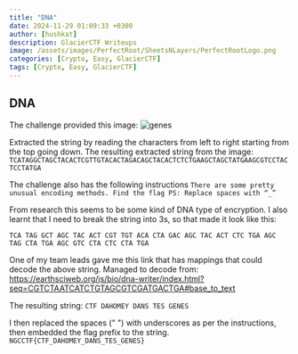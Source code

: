 ```yaml
---
title: "DNA"
date: 2024-11-29 01:09:33 +0300
author: [hushkat]
description: GlacierCTF Writeups
image: /assets/images/PerfectRoot/SheetsNLayers/PerfectRootLogo.png
categories: [Crypto, Easy, GlacierCTF]
tags: [Crypto, Easy, GlacierCTF]
---
```

## DNA

The challenge provided this image:
![genes](https://gist.github.com/user-attachments/assets/5b310947-24ea-4e55-ad50-29c9be45c08b)

Extracted the string by reading the characters from left to right starting from the top going down. The resulting extracted string from the image: `TCATAGGCTAGCTACACTCGTTGTACACTAGACAGCTACACTCTCTGAAGCTAGCTATGAAGCGTCCTACTCCTATGA`

The challenge also has the following instructions 
`There are some pretty unusual encoding methods. Find the flag PS: Replace spaces with “_”`

From research this seems to be some kind of DNA type of encryption. I also learnt that I need to break the string into 3s, so that made it look like this:

`TCA TAG GCT AGC TAC ACT CGT TGT ACA CTA GAC AGC TAC ACT CTC TGA AGC TAG CTA TGA AGC GTC CTA CTC CTA TGA`

One of my team leads gave me this link that has mappings that could decode the above string. Managed to decode from: https://earthsciweb.org/js/bio/dna-writer/index.html?seq=CGTCTAATCATCTGTAGCGTCGATGACTGA#base_to_text

The resulting string: `CTF DAHOMEY DANS TES GENES`

I then replaced the spaces (" ") with underscores as per the instructions, then embedded the flag prefix to the string.
`NGCCTF{CTF_DAHOMEY_DANS_TES_GENES}`
